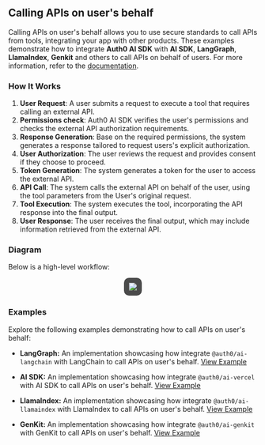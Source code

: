 ## Calling APIs on user's behalf

Calling APIs on user's behalf allows you to use secure standards to call APIs from tools, integrating your app with other products. These examples demonstrate how to integrate **Auth0 AI SDK** with **AI SDK**, **LangGraph**, **LlamaIndex**, **Genkit** and others to call APIs on behalf of users. For more information, refer to the [documentation](https://demo.auth0.ai/docs/call-apis-on-users-behalf).

### How It Works

1. **User Request**: A user submits a request to execute a tool that requires calling an external API.
2. **Permissions check**: Auth0 AI SDK verifies the user's permissions and checks the external API authorization requirements.
3. **Response Generation**: Base on the required permissions, the system generates a response tailored to request users's explicit authorization.
4. **User Authorization**: The user reviews the request and provides consent if they choose to proceed.
5. **Token Generation**: The system generates a token for the user to access the external API.
6. **API Call**: The system calls the external API on behalf of the user, using the tool parameters from the User's original request.
7. **Tool Execution**: The system executes the tool, incorporating the API response into the final output.
8. **User Response**: The user receives the final output, which may include information retrieved from the external API.

### Diagram

Below is a high-level workflow:

<p align="center">
  <img
    style="margin-left: auto; margin-right: auto; padding: 10px; background: #4a4a4a; border-radius: 10px; max-height: 500px;"
    src="https://cdn.auth0.com/website/auth0-lab/ai/sdks/diagrams/calling-apis-on-user-behalf.png"
  />
<p>

### Examples

Explore the following examples demonstrating how to call APIs on user's behalf:

- **LangGraph:**
   An implementation showcasing how integrate `@auth0/ai-langchain` with LangChain to call APIs on user's behalf.
   [View Example](/examples/calling-apis/chatbot/app/(langgraph)/)

- **AI SDK:**
   An implementation showcasing how integrate `@auth0/ai-vercel` with AI SDK to call APIs on user's behalf.
   [View Example](/examples/calling-apis/chatbot/app/(ai-sdk)/)

- **LlamaIndex:**
   An implementation showcasing how integrate `@auth0/ai-llamaindex` with LlamaIndex to call APIs on user's behalf.
   [View Example](/examples/calling-apis/chatbot/app/(llamaindex)/)

- **GenKit:**
   An implementation showcasing how integrate `@auth0/ai-genkit` with GenKit to call APIs on user's behalf.
   [View Example](/examples/calling-apis/chatbot/app/(genkit)/)
